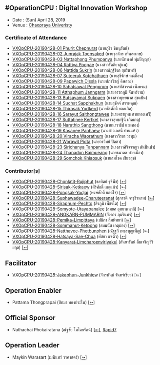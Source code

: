 ## #OperationCPU : Digital Innovation Workshop

+ Date : (Sun) April 28, 2019
+ Venue : [Chaopraya Univeristy](http://www.cpu.ac.th/)

### Certificate of Attendance

+ [VXOpCPU-20190428-01 Phurit Chepnurat](/OperationCPU/VXOpCPU-20190428-01.pdf) (นายภูริช ชีพนุรัตน์)
+ [VXOpCPU-20190428-02 Junrajak Toensaked](/OperationCPU/VXOpCPU-20190428-02.pdf) (นายจุลจักร เทินสะเกษ)
+ [VXOpCPU-20190428-03 Nattaphong Phumpanya](/OperationCPU/VXOpCPU-20190428-03.pdf) (นายนัทพงศ์ พุ่มปัญญา)
+ [VXOpCPU-20190428-04 Rattiya Poopae](/OperationCPU/VXOpCPU-20190428-04.pdf) (นางสาวรัตติยาภู่แพ)
+ [VXOpCPU-20190428-06 Nattida Sukrin](/OperationCPU/VXOpCPU-20190428-06.pdf) (นางสาวณัฎฐ์ธิดา สุขรินทร์)
+ [VXOpCPU-20190428-07 Suteeruk Kotchathuen](/OperationCPU/VXOpCPU-20190428-07.pdf) (นายสุธีรักษ์ คชเถื่อน)
+ [VXOpCPU-20190428-09 Papawich Dissla](/OperationCPU/VXOpCPU-20190428-09.pdf) (นายปภาวิชญ์ ดิษสละ)
+ [VXOpCPU-20190428-10 Sahatsawat Pengprom](/OperationCPU/VXOpCPU-20190428-10.pdf) (นายสหัสวรรช เพ็งพรม)
+ [VXOpCPU-20190428-11 Atthaphum Janngarm](/OperationCPU/VXOpCPU-20190428-11.pdf) (นายอรรถภูมิ จันทร์งาม)
+ [VXOpCPU-20190428-13 Butsayamat Sukpaen](/OperationCPU/VXOpCPU-20190428-13.pdf) (นางสาวบุษยมาศ สุขแป้น)
+ [VXOpCPU-20190428-14 Suchat Sapphakhun](/OperationCPU/VXOpCPU-20190428-14.pdf) (นายสุชัจจ์ สรรพคุณ)
+ [VXOpCPU-20190428-15 Thirasak Yodkerd](/OperationCPU/VXOpCPU-20190428-15.pdf) (นายธีรศักดิ์ ยอดเกิด)
+ [VXOpCPU-20190428-16 Sarayut Saithongtawee](/OperationCPU/VXOpCPU-20190428-16.pdf) (นายศรายุทธ สายทองเทวี)
+ [VXOpCPU-20190428-17 Suttatinee Kertket](/OperationCPU/VXOpCPU-20190428-17.pdf) (นางสาวสุทธาฐินี เกิดเกตุ)
+ [VXOpCPU-20190428-18 Narathip Sangthong](/OperationCPU/VXOpCPU-20190428-18.pdf) (นายนาราธิป แสงทอง)
+ [VXOpCPU-20190428-19 Kasanee Panhaew](/OperationCPU/VXOpCPU-20190428-19.pdf) (นางสาวเกศนี ปานแห้ว)
+ [VXOpCPU-20190428-20 Viracha Waorathum](/OperationCPU/VXOpCPU-20190428-20.pdf) (นางสาววิรชา วรทุม)
+ [VXOpCPU-20190428-21 Worawit Pidta](/OperationCPU/VXOpCPU-20190428-21.pdf) (นายวรวิทย์ ปิดตา)
+ [VXOpCPU-20190428-23 Sirichanya Tanpannam](/OperationCPU/VXOpCPU-20190428-23.pdf) (นางสาวศิริจรรญา ตันปั้นน้ำ)
+ [VXOpCPU-20190428-24 Thanadon Baimueang](/OperationCPU/VXOpCPU-20190428-24.pdf) (นายธนาดล บ่ายเมือง)
+ [VXOpCPU-20190428-29 Somchok Khiaosuk](/OperationCPU/VXOpCPU-20190428-29.pdf) (นายสมโชค เขียวสุข)

### Contributor[s]

+ [VXOpCPU-20190428-Chonlatit-Rujiphut](/OperationCPU/VXOpCPU-20190428-Chonlatit-Rujiphut.pdf) (ชลทิตย์ รุจิพืช) [[➳](https://www.facebook.com/Tsunakun27)]
+ [VXOpCPU-20190428-Sirisak-Ketkaew](/OperationCPU/VXOpCPU-20190428-Sirisak-Ketkaew.pdf) (ศิริศักดิ์ เกตุแก้ว) [[➳](https://www.facebook.com/sirisak.k94)]
+ [VXOpCPU-20190428-Pongsak-Yodjai](/OperationCPU/VXOpCPU-20190428-Pongsak-Yodjai.pdf) (พงษ์ศักดิ์ ยอดใจ) [[➳](https://www.facebook.com/iampongsak)]
+ [VXOpCPU-20190428-Suphawadee-Charuteeranat](/OperationCPU/VXOpCPU-20190428-Suphawadee-Charuteeranat.pdf) (สุภาวดี จารุธีรนาท) [[➳](https://www.facebook.com/thdeemiss03)]
+ [VXOpCPU-20190428-Siraphum-Pechto](/OperationCPU/VXOpCPU-20190428-Siraphum-Pechto.pdf) (สิรภูมิ เพ็ชรโต) [[➳](https://www.facebook.com/SiraphumPechto)]
+ [VXOpCPU-20190428-Somyote-Utayapanalee](/OperationCPU/VXOpCPU-20190428-Somyote-Utayapanalee.pdf) (สมยศ อุทยาพนาลี) [[➳](https://www.facebook.com/yote.utaya)]
+ [VXOpCPU-20190428-ANGKARN-PUMMARIN](/OperationCPU/VXOpCPU-20190428-ANGKARN-PUMMARIN.pdf) (อังคาร ภุมรินทร์) [[➳](https://www.facebook.com/in8l00p)]
+ [VXOpCPU-20190428-Pemika-Limpittaya](/OperationCPU/VXOpCPU-20190428-Pemika-Limpittaya.pdf) (เปมิกา ลิ้มพิทยา) [[➳](https://www.facebook.com/tourlek.fisho)]
+ [VXOpCPU-20190428-Sommanut-Ketpong](/OperationCPU/VXOpCPU-20190428-Sommanut-Ketpong.pdf) (สมมนัส เกตุผ่อง) [[➳](https://www.facebook.com/tong.ketpong)]
+ [VXOpCPU-20190428-Natthavee-Phetbunphen](/OperationCPU/VXOpCPU-20190428-Natthavee-Phetbunphen.pdf) (ณัฐฐวี เพชรบุญเพ็ญ) [[➳](https://www.facebook.com/P.Phetbunphen)]
+ [VXOpCPU-20190428-Hatsaya-Sae-Chua](/OperationCPU/VXOpCPU-20190428-Hatsaya-Sae-Chua.pdf) (หัสยา แซ่ฉั่ว) [[➳](https://www.facebook.com/Note.Hatsaya)]
+ [VXOpCPU-20190428-Kanyarat-Limcharoenviriyakul](/OperationCPU/VXOpCPU-20190428-Kanyarat-Limcharoenviriyakul.pdf) (กันยารัตน์ ลิ้มเจริญวิริยกุล) [[➳](https://www.facebook.com/BewzTiie)]

## Facilitator
+ [VXOpCPU-20190428-Jakaphun-Junkhiew](/OperationCPU/VXOpCPU-20190428-Jakaphun-Junkhiew.pdf) (จักรพันธ์ จันทร์เขียว) [[➳](https://www.facebook.com/Jojo.just.go)]

## Operation Enabler
+ Pattama Thongprapai (ปัทมา ทองประไพ) [[➳](https://www.facebook.com/pattama.thongprapai)]

## Official Sponsor
+ Nathachai Phokairatana (ณัฐชัย โภไคยรัตน์) [[➳](https://www.facebook.com/mobiuz.pw)], [Rapid7](https://www.rapid7.com/)

## Operation Leader
+ Maykin Warasart (เมฆินทร์ วรศาสตร์) [[➳](http://mk.in.th)]
